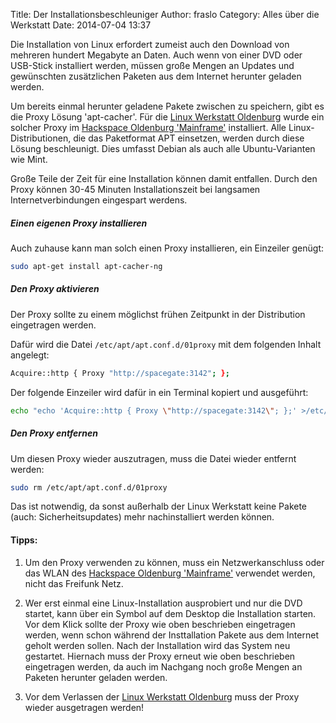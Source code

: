 Title: Der Installationsbeschleuniger 
Author: fraslo
Category: Alles über die Werkstatt
Date: 2014-07-04 13:37


Die Installation von Linux erfordert zumeist auch den Download von mehreren hundert Megabyte an Daten. Auch wenn von einer DVD oder USB-Stick installiert werden, müssen große Mengen an Updates und gewünschten zusätzlichen Paketen aus dem Internet herunter geladen werden.

Um bereits einmal herunter geladene Pakete zwischen zu speichern, gibt es die Proxy Lösung 'apt-cacher'. Für die [Linux Werkstatt Oldenburg](http://www.linux-werkstatt-oldenburg.de/ "Homepage Linux-Werkstatt Oldenburg") wurde ein solcher Proxy im [Hackspace Oldenburg 'Mainframe'](http://www.kreativitaet-trifft-technik.de/ "Homepage Mainframe") installiert. Alle Linux-Distributionen, die das Paketformat APT einsetzen, werden durch diese Lösung beschleunigt. Dies umfasst Debian als auch alle Ubuntu-Varianten wie Mint. 

Große Teile der Zeit für eine Installation können damit entfallen. Durch den Proxy können 30-45 Minuten Installationszeit bei langsamen Internetverbindungen eingespart werdens.

##### Einen eigenen Proxy installieren
Auch zuhause kann man solch einen Proxy installieren, ein Einzeiler genügt:
``` bash 
sudo apt-get install apt-cacher-ng
```



##### Den Proxy aktivieren

Der Proxy sollte zu einem möglichst frühen Zeitpunkt in der Distribution eingetragen werden.

Dafür  wird die Datei ``` /etc/apt/apt.conf.d/01proxy ``` mit dem folgenden Inhalt angelegt:
``` bash 
Acquire::http { Proxy "http://spacegate:3142"; };
```

Der folgende Einzeiler wird dafür in ein Terminal kopiert und ausgeführt:

``` bash 
echo "echo 'Acquire::http { Proxy \"http://spacegate:3142\"; };' >/etc/apt/apt.conf.d/01proxy" | sudo sh
```

##### Den Proxy entfernen 
Um diesen Proxy wieder auszutragen, muss die Datei wieder entfernt werden:

``` bash 
sudo rm /etc/apt/apt.conf.d/01proxy                                                                                                  
```
                                                                                                                                     
Das ist notwendig, da sonst außerhalb der Linux Werkstatt keine Pakete (auch: Sicherheitsupdates) mehr nachinstalliert werden können.                          
                                                                                                                                     
#### Tipps:                                                                                                                          
1. Um den Proxy verwenden zu können, muss ein Netzwerkanschluss oder das WLAN des [Hackspace Oldenburg 'Mainframe'](http://www.kreativitaet-trifft-technik.de/ "Homepage Mainframe")  verwendet werden, nicht das Freifunk Netz.

2. Wer erst einmal eine Linux-Installation ausprobiert und nur die DVD startet, kann über ein Symbol auf dem Desktop die Installation starten. Vor dem Klick sollte der Proxy wie oben beschrieben eingetragen werden, wenn schon während der Insttallation Pakete aus dem Internet geholt werden sollen. Nach der Installation wird das System neu gestartet. Hiernach muss der Proxy erneut wie oben beschrieben eingetragen werden, da auch im Nachgang noch große Mengen an Paketen herunter geladen werden.                                      
3. Vor dem Verlassen der [Linux Werkstatt Oldenburg](http://www.linux-werkstatt-oldenburg.de/ "Homepage Linux-Werkstatt Oldenburg") muss der Proxy wieder ausgetragen werden!                                                     

